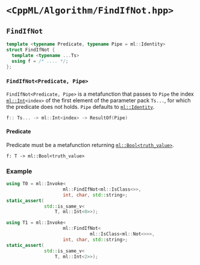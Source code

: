# `<CppML/Algorithm/FindIfNot.hpp>`

## `FindIfNot`

```c++
template <typename Predicate, typename Pipe = ml::Identity>
struct FindIfNot {
  template <typename ...Ts>
  using f = /* .... */;
};
```
### `FindIfNot<Predicate, Pipe>`

`FindIfNot<Predicate, Pipe>` is a metafunction that passes to `Pipe` the index [`ml::Int`](../Vocabulary/Const.md)`<index>` of the first element of the parameter pack `Ts...`, for which the predicate does not holds. `Pipe` defaults to [`ml::Identity`](../Functional/Identity.md).

```c++
f:: Ts... -> ml::Int<index> -> ResultOf(Pipe)
```

#### Predicate

Predicate must be a metafunction returning [`ml::Bool<truth_value>`](../Vocabulary/Const.md).
```
f: T -> ml::Bool<truth_value>
```

### Example

```c++
using T0 = ml::Invoke<
                     ml::FindIfNot<ml::IsClass<>>,
                     int, char, std::string>;
static_assert(
              std::is_same_v<
                  T, ml::Int<0>>);

using T1 = ml::Invoke<
                     ml::FindIfNot<
                               ml::IsClass<ml::Not<>>>,
                     int, char, std::string>;
static_assert(
              std::is_same_v<
                  T, ml::Int<2>>);
```
